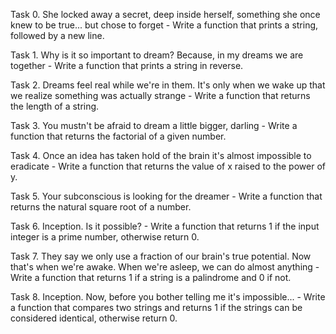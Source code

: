 Task 0. She locked away a secret, deep inside herself, something she once knew to be true... but chose to forget - Write a function that prints a string, followed by a new line.



Task 1. Why is it so important to dream? Because, in my dreams we are together - Write a function that prints a string in reverse.



Task 2. Dreams feel real while we're in them. It's only when we wake up that we realize something was actually strange - Write a function that returns the length of a string.



Task 3. You mustn't be afraid to dream a little bigger, darling - Write a function that returns the factorial of a given number.



Task 4. Once an idea has taken hold of the brain it's almost impossible to eradicate - Write a function that returns the value of x raised to the power of y.



Task 5. Your subconscious is looking for the dreamer - Write a function that returns the natural square root of a number.



Task 6. Inception. Is it possible? - Write a function that returns 1 if the input integer is a prime number, otherwise return 0.



Task 7. They say we only use a fraction of our brain's true potential. Now that's when we're awake. When we're asleep, we can do almost anything - Write a function that returns 1 if a string is a palindrome and 0 if not.



Task 8. Inception. Now, before you bother telling me it's impossible... - Write a function that compares two strings and returns 1 if the strings can be considered identical, otherwise return 0.
